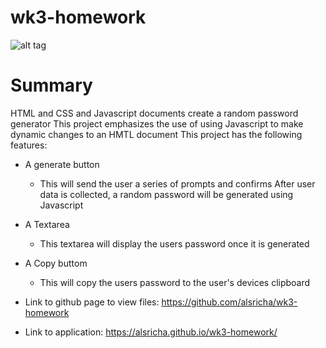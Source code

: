 # wk3-homework
![alt tag](http://domain.com/path/to/img.png "Password Generator Screenshot")

# Summary
HTML and CSS and Javascript documents create a random password generator
This project emphasizes the use of using Javascript to make dynamic changes to an HMTL document
This project has the following features:
* A generate button
    * This will send the user a series of prompts and confirms
After user data is collected, a random password will be generated using Javascript
* A Textarea
    * This textarea will display the users password once it is generated
* A Copy buttom
    * This will copy the users password to the user's devices clipboard

* Link to github page to view files: https://github.com/alsricha/wk3-homework
* Link to application: https://alsricha.github.io/wk3-homework/
